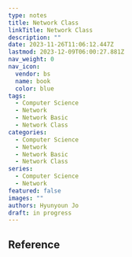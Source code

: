 ```yaml
---
type: notes
title: Network Class
linkTitle: Network Class
description: ""
date: 2023-11-26T11:06:12.447Z
lastmod: 2023-12-09T06:00:27.881Z
nav_weight: 0
nav_icon:
  vendor: bs
  name: book
  color: blue
tags:
  - Computer Science
  - Network
  - Network Basic
  - Network Class
categories:
  - Computer Science
  - Network
  - Network Basic
  - Network Class
series:
  - Computer Science
  - Network
featured: false
images: ""
authors: Hyunyoun Jo
draft: in progress
---
```


## Reference
